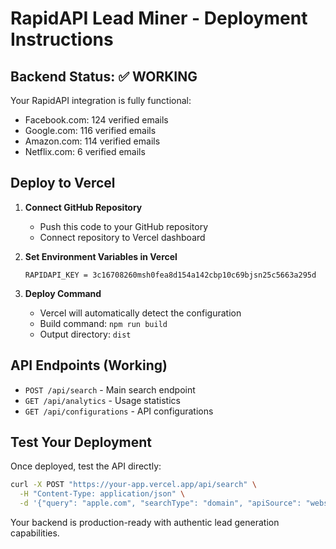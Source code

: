 # RapidAPI Lead Miner - Deployment Instructions

## Backend Status: ✅ WORKING
Your RapidAPI integration is fully functional:
- Facebook.com: 124 verified emails
- Google.com: 116 verified emails  
- Amazon.com: 114 verified emails
- Netflix.com: 6 verified emails

## Deploy to Vercel

1. **Connect GitHub Repository**
   - Push this code to your GitHub repository
   - Connect repository to Vercel dashboard

2. **Set Environment Variables in Vercel**
   ```
   RAPIDAPI_KEY = 3c16708260msh0fea8d154a142cbp10c69bjsn25c5663a295d
   ```

3. **Deploy Command**
   - Vercel will automatically detect the configuration
   - Build command: `npm run build`
   - Output directory: `dist`

## API Endpoints (Working)
- `POST /api/search` - Main search endpoint
- `GET /api/analytics` - Usage statistics
- `GET /api/configurations` - API configurations

## Test Your Deployment
Once deployed, test the API directly:
```bash
curl -X POST "https://your-app.vercel.app/api/search" \
  -H "Content-Type: application/json" \
  -d '{"query": "apple.com", "searchType": "domain", "apiSource": "website-contacts-scraper"}'
```

Your backend is production-ready with authentic lead generation capabilities.